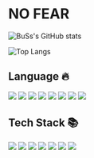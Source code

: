 # NO FEAR<br>

![BuSs's GitHub stats](https://github-readme-stats.vercel.app/api?username=BuSs11&show_icons=true&theme=dark)

![Top Langs](https://github-readme-stats.vercel.app/api/top-langs/?username=BuSs11&layout=compact&theme=tokyonight)

## Language 🔥
<img src="https://img.shields.io/badge/-HTML5-E34F26?style=flat-square&amp;logo=html5&amp;logoColor=white" /> <img src="https://img.shields.io/badge/-CSS3-1572B6?style=flat-square&amp;logo=css3&amp;logoColor=white" /> <img src="https://img.shields.io/badge/-LESS-CC6699?style=flat-square&amp;logo=sass&amp;logoColor=white" /> <img src="https://img.shields.io/badge/-JavaScript-F7DF1E?style=flat-square&amp;logo=javascript&amp;logoColor=black" />  <img src="https://img.shields.io/badge/-TypeScript-3178C6?style=flat-square&amp;logo=typescript&amp;logoColor=white" /> <img src="https://img.shields.io/badge/-Objective--C-007ACC?style=flat-square&amp;logo=c&amp;logoColor=white" /> <img src="https://img.shields.io/badge/-Swift-FA7343?style=flat-square&amp;logo=swift&amp;logoColor=white" /> <img src="https://img.shields.io/badge/-Python-3776AB?style=flat-square&amp;&logo=Python&logoColor=white" />

## Tech Stack 📚
<img src="https://img.shields.io/badge/-React-61DAFB?style=flat-square&amp;&logo=React&logoColor=white" /> <img src="https://img.shields.io/badge/-Redux-764ABC?style=flat-square&amp;&logo=Redux&logoColor=white" /> <img src="https://img.shields.io/badge/-Node.js-339933?style=flat-square&amp;logo=node.js&amp;logoColor=white" /> <img src="https://img.shields.io/badge/-Alamofire-FF5733?style=flat-square&amp;logo=swift&amp;logoColor=white" /> <img src="https://img.shields.io/badge/-Realm-39477F?style=flat-square&amp;logo=realm&amp;logoColor=white" /> <img src="https://img.shields.io/badge/-RxSwift-B7178C?style=flat-square&amp;logo=swift&amp;logoColor=white" /> <img src="https://img.shields.io/badge/-RxCocoa-8A2BE2?style=flat-square&amp;logo=swift&amp;logoColor=white" />
